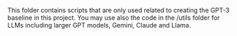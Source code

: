This folder contains scripts that are only used related to creating the GPT-3 baseline in this project. You may use also the code in the /utils folder for LLMs including larger GPT models, Gemini, Claude and Llama.